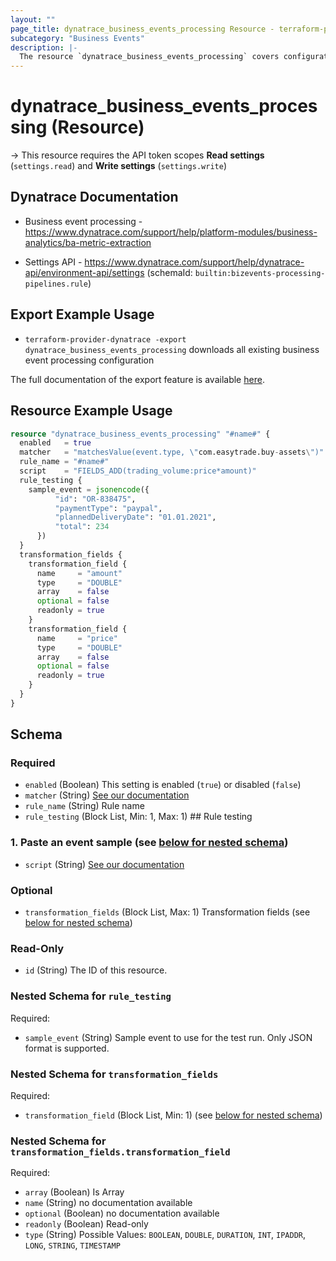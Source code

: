 ```yaml
---
layout: ""
page_title: dynatrace_business_events_processing Resource - terraform-provider-dynatrace"
subcategory: "Business Events"
description: |-
  The resource `dynatrace_business_events_processing` covers configuration for business event processing
---
```


# dynatrace_business_events_processing (Resource)

-> This resource requires the API token scopes **Read settings** (`settings.read`) and **Write settings** (`settings.write`)

## Dynatrace Documentation

- Business event processing - https://www.dynatrace.com/support/help/platform-modules/business-analytics/ba-metric-extraction

- Settings API - https://www.dynatrace.com/support/help/dynatrace-api/environment-api/settings (schemaId: `builtin:bizevents-processing-pipelines.rule`)

## Export Example Usage

- `terraform-provider-dynatrace -export dynatrace_business_events_processing` downloads all existing business event processing configuration

The full documentation of the export feature is available [here](https://registry.terraform.io/providers/dynatrace-oss/dynatrace/latest/docs/guides/export-v2).

## Resource Example Usage

```terraform
resource "dynatrace_business_events_processing" "#name#" {
  enabled   = true
  matcher   = "matchesValue(event.type, \"com.easytrade.buy-assets\")"
  rule_name = "#name#"
  script    = "FIELDS_ADD(trading_volume:price*amount)"
  rule_testing {
    sample_event = jsonencode({
          "id": "OR-838475",
          "paymentType": "paypal",
          "plannedDeliveryDate": "01.01.2021",
          "total": 234
      })
  }
  transformation_fields {
    transformation_field {
      name     = "amount"
      type     = "DOUBLE"
      array    = false
      optional = false
      readonly = true
    }
    transformation_field {
      name     = "price"
      type     = "DOUBLE"
      array    = false
      optional = false
      readonly = true
    }
  }
}
```

<!-- schema generated by tfplugindocs -->
## Schema

### Required

- `enabled` (Boolean) This setting is enabled (`true`) or disabled (`false`)
- `matcher` (String) [See our documentation](https://dt-url.net/bp234rv)
- `rule_name` (String) Rule name
- `rule_testing` (Block List, Min: 1, Max: 1) ## Rule testing
### 1. Paste an event sample (see [below for nested schema](#nestedblock--rule_testing))
- `script` (String) [See our documentation](https://dt-url.net/pz030w5)

### Optional

- `transformation_fields` (Block List, Max: 1) Transformation fields (see [below for nested schema](#nestedblock--transformation_fields))

### Read-Only

- `id` (String) The ID of this resource.

<a id="nestedblock--rule_testing"></a>
### Nested Schema for `rule_testing`

Required:

- `sample_event` (String) Sample event to use for the test run. Only JSON format is supported.


<a id="nestedblock--transformation_fields"></a>
### Nested Schema for `transformation_fields`

Required:

- `transformation_field` (Block List, Min: 1) (see [below for nested schema](#nestedblock--transformation_fields--transformation_field))

<a id="nestedblock--transformation_fields--transformation_field"></a>
### Nested Schema for `transformation_fields.transformation_field`

Required:

- `array` (Boolean) Is Array
- `name` (String) no documentation available
- `optional` (Boolean) no documentation available
- `readonly` (Boolean) Read-only
- `type` (String) Possible Values: `BOOLEAN`, `DOUBLE`, `DURATION`, `INT`, `IPADDR`, `LONG`, `STRING`, `TIMESTAMP`
 